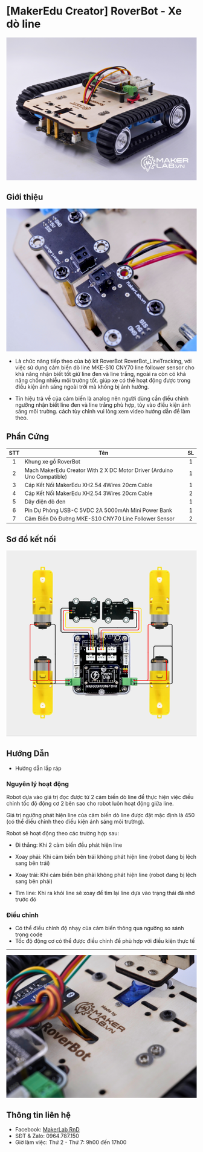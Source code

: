 # [MakerEdu Creator] RoverBot - Xe dò line

![](/image/lineTracking_logoW.png)

## Giới thiệu

![](/image/lineTracking_duoiCheo.jpg)

- Là chức năng tiếp theo của bộ kit RoverBot RoverBot_LineTracking, với việc sử dụng cảm biến dò line  MKE-S10 CNY70 line follower sensor cho khả năng nhận biết tốt giữ line đen và line trắng, ngoài ra còn có khả năng chống nhiễu môi trường tốt. giúp xe có thể hoạt động được trong điều kiện ánh sáng ngoài trời mà không bị ảnh hưởng.

- Tín hiệu trả về của cảm biến là analog nên người dùng cần điều chỉnh ngưỡng nhận biết line đen và line trắng phù hợp, tùy vào điều kiện ánh sáng môi trường. cách tùy chỉnh vui lòng xem video hướng dẫn để làm theo.

## Phần Cứng

| STT | Tên                                                                     | SL |
|:---:|-------------------------------------------------------------------------|:--:|
|  1  | Khung xe gỗ RoverBot                                                    |  1 |
|  2  | Mạch MakerEdu Creator With 2 X DC Motor Driver (Arduino Uno Compatible) |  1 |
|  3  | Cáp Kết Nối MakerEdu XH2.54 4Wires 20cm Cable                           |  1 |
|  4  | Cáp Kết Nối MakerEdu XH2.54 3Wires 20cm Cable                           |  2 |
|  5  | Dây điện đỏ đen                                                         |  1 |
|  6  | Pin Dự Phòng USB-C 5VDC 2A 5000mAh Mini Power Bank                      |  1 |
|  7  | Cảm Biến Dò Đường MKE-S10 CNY70 Line Follower Sensor                    |  2 |  

## Sơ đồ kết nối

![](/image/cirkit_Roverbot_lineTracking.png)

## Hướng Dẫn

- Hướng dẫn lắp ráp  

### Nguyên lý hoạt động

Robot dựa vào giá trị đọc được từ 2 cảm biến dò line để thực hiện việc điều chỉnh tốc độ động cơ 2 bên sao cho robot luôn hoạt động giữa line.

Giá trị ngưỡng phát hiện line của cảm biến dò line được đặt mặc định là 450 (có thể điều chỉnh theo điều kiện ánh sáng môi trường).

Robot sẽ hoạt động theo các trường hợp sau:

- Đi thẳng: Khi 2 cảm biến đều phát hiện line

- Xoay phải: Khi cảm biến bên trái không phát hiện line (robot đang bị lệch sang bên trái)

- Xoay trái: Khi cảm biến bên phải không phát hiện line (robot đang bị lệch sang bên phải) 

- Tìm line: Khi ra khỏi line sẽ xoay để tìm lại line dựa vào trạng thái đã nhớ trước đó

### Điều chỉnh

- Có thể điều chỉnh độ nhạy của cảm biến thông qua ngưỡng so sánh trong code
- Tốc độ động cơ có thể được điều chỉnh để phù hợp với điều kiện thực tế

---

![](/image/full_author.jpg)

## Thông tin liên hệ

- Facebook: [MakerLab RnD](https://www.facebook.com/makerlabvn)
- SĐT & Zalo: 0964.787.150
- Giờ làm việc: Thứ 2 - Thứ 7: 9h00 đến 17h00

